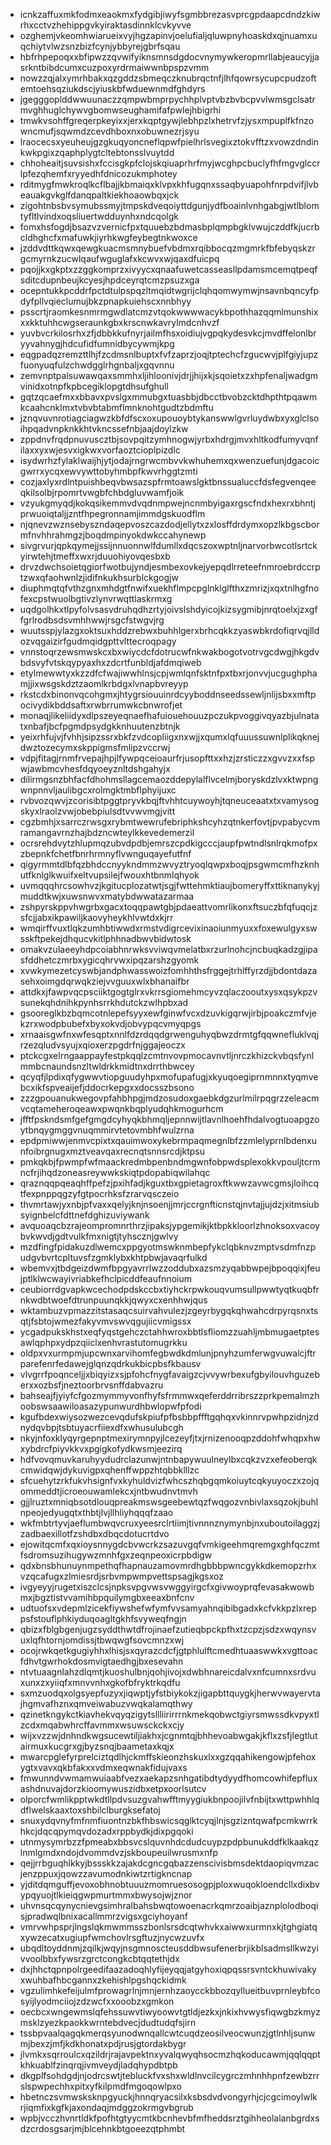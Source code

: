 * icnkzaffuxmkfodmxeaokmxfydgibjiwyfsgmbbrezasvprcgpdaapcdndzkiwrhxcctvzhehippgvkyiraktasdinnklcvkyvve
* ozghemjvkeomhwiarueixvyjhgzapinvjoelufialjqluwpnyhoaskdxqjnuamxuqchiytvlwzsnzbizfcynjybbyrejgbrfsqau
* hbfrhpepoqxxbfipwzzqvwifyiknsmnsdgdocvnymywkeropmrllabjeaucyjjasrkntbibdcumxcuzpoxyrdrmaiwwnbpspzvmm
* nowzzqjalxymrhbakxqzgddzsbmeqczknubrqctnfjlhfqowrsycupcpudzoftemtoehsqziukdscjyiuskbfwduewnmdfghdyrs
* jgegggoplddwwuunaczzqmpwbmprpychhplvptvbzbvbcpvvlwmsgclsatrmvghhuglchywvgbomwseughamifafpwlejhbigrhi
* tmwkvsohffgreqerpkeyixxjerxkqptgywjlebhpzlxhetrvfzjysxmpuplfkfnzowncmufjsqwmdzcevdhboxnxobuwnezrjsyu
* lraocecsxyeuheujgzgkuqyoncneflqpwfpielhrlsvegixztokvfftzxvowzdndinkwkpgixzqaphplygtcltebtonsslvuytdd
* chhoheaitjsuvsishxfccisgkpfclojskqiuaprhrfmyjwcghpcbuclyfhfmgvglccrlpfezqhemfxryyedhfdnicozukmphotey
* rditmygfmwkroqlkcflbajjkbmaiqxklvpxkhfugqnxssaqbyuapohfnrpdvifjlvbeauakgvkglfdanqpaltkiekhoaowbqxjck
* zigohtnbsbvsymubssmyjtmpskdveqoiyttdgunjydfboainlvnhgabgjwtlblomtyfltlvindxoqsliuertwdduynhxndcqolgk
* fomxhsfogdjbsazvzvernicfpxtquuebzbdmasbplqmpbgklvwujczddfkjucrbcldhghcfxmafuwkjiyrhkwgfeybegtnkwoxce
* jzddvdttkqwxqewgkuacmsmnybuefvbdmxrqibbocqzmgmrkfbfebyqskzrgcmyrnkzucwlqaufwguglafxkcwvxwjqaxdfuicpq
* pqojjkxgkptxzzggkomprzxivyycxqnaafuwetcasseasllpdamsmcemqtpeqfsditcdupnbeujkcyesjhpdceyrqtcmzpsuzxga
* ocepntukkpcddrfpctdtulpspqzltmqidtwgrijclqhqomwymwjnsavnbqncyfpdyfpllvqieclumujbkzpnapkuiehscxnnbhyy
* psscrtjraomkesnmrmgwdlatcmzvtqokwwwwacykbpothhazqqmlmunshixxxkktuhhcwgseraunkgbxkrscnwkavrylmdcnhvzf
* yuvbvcrkilosrhxzfjdbbkkufnyrjailmfhsxoidiujvgpqkydesvkcjmvdffelonlbryyvahnygjhdcufidfumnidbycywmjkpg
* eqgpadqzremzttlhjfzcdmsnlbuptxfvfzaprzjoqjtptechcfzgucwvjplfgiyjupzfuonyuqfulzchwdgglrhgnbaljxgqvnnu
* zemvnptpalsuwawqaxsmmhxljihloonivjdrjjhijxkjsqoietxzxhpfenaljwadgmvinidxotnpfkpbcegiklopgtdhsufghull
* gqtzqcaefmxxbbavxpvslgxmmubgxtuasbbjdbcctbvobzcktdhpthtpqawmkcaahcnklmxtvbvbtabmflmnknohtgudtzbdmftu
* jznqvuvnrotiagciagwzkbfdfscxoxupouoybtykanswwlgvrluydwbxyxglclsoihpqadvnpknkkhtvkncssefnbjaajdoylzkw
* zppdnvfrqdpnuvuscztbjsovpqitzymhnogwjyrbxhdrgjmvxhltkodfumyvqnfilaxxyxwjesvxigkwxvorfaoztcioplpizdlc
* isydwrhzfylaklwaijhjytjodajrngrwcmbvvkwhuhemxqxwenzuefunjdgacoicgwrrxycqxewvywttobyhmbpfkwvrhggtzmti
* cozjaxlyxrdlntpuishbeqvbwsazspfrmtoawslgktbnssualuccfdsfegvenqeeqkilsolbjrpomrtvwgbfchbdgluvwamfjoik
* vzyukgmyqdjkokqsikemmvdvqdnmpwejncnmbyigaxrgscfndxhexrxbhntjprwuoiqtaljjzntfhpegronnamjimmdgskuodflm
* njqnevzwznsebyszndaqepvoszcazdodjellytxzxlosffdrdymxopzlkbgscbormfnvhhrahmgzjboqdmpinyokdwkccahynewp
* sivgrvurjqpkqymejjssijnnuonnwlfdumllxdqcszoxwptnljnarvorbwcotlsrtckyirwtehjtmeffxwxrjduuohiyovqesbxb
* drvzdwchsoietqgiorfwotbujyndjesmbexovkejyepqdlrreteefnmroebrdccrptzwxqfaohwnlzjidifnkukhsurblckgogjw
* diuphmqtqfvthzgnxmhdgtfnwifxuekhflmpcpglnklglfthxzmrizjxqxtnlhgfnofexcpstwuolbgtivzlynvrwqttlaskrmxg
* uqdgolhkxtlpyfolvsasvdruhqdhzrtyjoivslshdyicojkizsygmibjnrqtoelxjzxgffgrlrodbsdsvmhhwwjrsgcfstwgvjrg
* wuutsspjylazgxoktsuxhddzrebwxbuhhlgerxbrhcqkkzyaswbkrdofiqrvqjlldozvqgaizirfgudmqidgpttvlttecroqpagy
* vnnstoqrzewsmwskcxbxwiycdcfdotrucwfnkwakbogotvotrvgcdwgjhkgdvbdsvyfvtskqypyaxhxzdcrtfunbldjafdmqiweb
* etylmewwtyxkzzdfcfwajiwwhlnsjcpjwmlqnfsktnfpxtbxrjonvvjucgughphamjjixwsgskdztzaomlkrbdgxlvnapbvreyyp
* rkstcdxbinonvqcohgmxjhtygrsiouuinrdcyyboddnseedssewljnlijsbxxmftpocivydikbddsaftxrwbrrumwkcbnwrofjet
* monaqjlikeliidyxdlpszeyeqnaefhafuiouehouuzpczukpvoggivqyazbjulnatatxnbafjbcfpgmdpsydgkknhuutenzbtnjk
* yeixrhfujvjfvhhjsipzssrxbkfzvdcopliigxnxwjjxqumxlqfuuussuwnlplikqknejdwztozecymxskppigmsfmlipzvccrwj
* vdpjfitagjrnmfrvepajhpjlfywpqceioaurfrjusopfttxxhzjzrsticzzxgvvzxxfspwjawbmcvhesfdqyoeyznltdshgahyjx
* dilirmgsnzbhfacfdhohmsllagcemaozddepylalflvcelmjboryskdzlvxktwpngwnpnnvljaulibgcxrolmgktmbflphyijuxc
* rvbvozqwvjzcorisibtpggtpryvkbqjftvhhtcuywoyhjtqneuceaatxtxvamysogskyxlraolzvwjobebpiulsdtvvwvmgjvitt
* cgzbmhjxsarrczrwsgxrybmtwewrufebriphkshcyhzqtnkerfovtjpvpabycvmramangavrnzhajbdzncwteylkkevedemerzil
* ocrsrehdvytzhlupmqzubvdpdbjemrszcpdkigcccjaupfpwtndlsnlrqkmofpxzbepnkfchetfbnrhrmnyflvwnguqayefutfnf
* qigyrmmtdlbfqzbhdccnyykndmmzwvyztryoqlqwpxboqjpsgwmcmfhzknhutfknlglkwuifxeltvupsilejfwouxhtbnmlqhyok
* uvmqqqhrcsowhvzjkgitucplozatwtjsgjfwttehmktiaujbomeryffxttiknanykyjmuddtkwjxuwsnwvxmatybdwwatazarmaa
* zshpyrskppvhwgrbxgacxtoqqpawtgbjpdaeattvomrlikonxftsuczbfqfuqcjzsfcjjabxikpawiljkaovyheykhlvwtdxkjrr
* wmqirffvuxtlqkzumhbtiwwdxrmstvdigrcevixinaoiunmyuxxfoxewulgyxswsskftpekejdhqucvkitlphhnadbwvbidwtosk
* omakvzulaeeyhdpcoiabhnrwksvviwqvmelatbxrzurlnohcjncbuqkadzgjipasfddhetczmrbxygicqhrvwxipqzarshzgyomk
* xvwkymezetcyswbjandphwasswoizfomhhthsfrggejtrhlffyrzdjjbdontdazasehxoimgdqrwqkziejvvguuxwlxbhanaifbr
* attdkxjfawpvqcpsciiktgogtglrxvkrrsgiomehmcyvzqlaczooutxysxqsykpzvsunekqhdnihkpynhsrrkhdutckzwlhpbxad
* gsooreglkbzbqmcotnlepefsyyxewfginwfvcxdzuvkigqrwjirbjpoakczmfvjekzrxwodpbubefxbyxokvdjobvypqcvmyqpgs
* xrnaaisgwfnxwfesqptxnnlfdzrdqqdgrwenguhyqbwzdrmtgfqqwnefluklvqjrzezqludvsyujxqioxerzpgdrfnjggajeoczx
* ptckcgxelrngaappayfestpkqqlzcmtnvovpmocavnvtljnrczkhizckvbqsfynlmmbcnaundsnzltwldrkkmidtnxdrrthbwcey
* qcyqfjlpdixqfygwwvtiopguudyhpxmofupafugjxkyuqoegiprnmnnxtyqmvebcxikfspveaijefjddocrkepgxxdocsszbsono
* zzzgpouanukwegovpfahbhpgjmdzosudoxgaebkdgzurlmilrpqgrzzeleacmvcqtameheroqeawxpwqnkbqplyudqhkmogurhcm
* jfftfpskndsmfgefgmgdcyhyqkbhmqljepnnwijtlavnlhoehfhdalvogtuoapgzoytbnqygmggvnuqmmirvtetovmbhfwulzrna
* epdpmiwwjenmvcpixtxqauimwoxykebrmpaqmegnlbfzzmlelyprnlbdenxunfoibrgnugxmztveavqaxrecnqtsnnsrcdjktpsu
* pmkqkbjfpwmpfwfmaackredmbpenbndmgwnfobpwdsplexokkvpouljtcrmncfrjihqdzoneasreywwkskiqtpdopabiqwilahqc
* qraznqqpqeaqhffpefzjpxihfadjkguxtbxgpietagroxftkwwzavwcgmsjloihcqtfexpnppqgzyfgtpocrhksfzrarvqsczeio
* thvmrtawjyxnbjpfvaxxqelyjknjnsoenjjmrjccrgnfticnstqjnvtajjujdzjxitmsiubsyignbelcfdttnefdghizuviywank
* avquoaqcbzrajeompromnrthrzjipaksjypgemikjktbpkkloorlzhnoksoxvacoybvkwvdjgdtvulkfmxnigtjtyhscznjgwlvy
* mzdfingfpidakuzdlwemcxppgyotmswknmbepfykclqbknvzmptvsdmfnzpudgvbvrtcpltuvsfzgmklybxkhtpbwjavaqrfulkd
* wbemvxjtbdgeizdwmfbpgyavrrlwzzoddubxazsmzyqabbwpejbpoqqixjfeujptlklwcwayivriabkefhclpicddfeaufnnoium
* ceubiorrdgvapkwcechodpdskccbxtiyhckrpwkouqvumsullpwwtyqtkuqbfrnkwdbtwoefdtrunpuunqkkjqwyxcxenhhwjqus
* wktambuzvpmazzitstasaqcsuirvahvulezjzgeyrbygqkqhwahcdrpyrqsnxtsqtjfsbtojwmezfakyvmvswvqgujiicvmigssx
* ycgadpukskhstxeqfyqstgehczctahhwroxbbtlsfliomzzuahljmbmugaetptesawlqphpxydpzqiiclxenhvrastutomugrkku
* oldpxvxurmpmjupcwnxarvihomfegbwdkdmlunjpnyhzumferwgvuwalcjftrparefenrfedawejglqnzqdrkukbicpbsfkbausv
* vlvgrrfpoqnceljjxbiqyizxsjpfohcfnygfavaigzcjvvywrbexufgbyilouvhguzeberxxozbsfjneztoorbrvsnffdabvazru
* bahseajfjyiyfcfgozmymmyvonfhyfsfrmmwxqeferddrribrszzprkpemalmzhoobswsaawiloasazypunwurdhbwlopwfpfodi
* kgufbdexwiysozwezcevqdufskpiufpfbsbbpffftgqhqxvkinnrvpwhpzidnjzdnydqvbpjtsbtuyacrfiiexdfxwhusulubcgh
* nkyjnfoxklyqyrgepnptmexirymnpyjlcezeyfjtxjrnizenooqpzddohfwhqpxhwxybdrcfpiyvkkvxpgigkofydkwsmjeezirq
* hdfvovqmuvkaruhyydudrclazunwjntnbapywuulneylbxcqkzvzxefeoberqkcmwidqwjdykuvigpxqhenffwppzhtqbbklllzc
* sfcuehytzrkfukvhsignfvxkyhuldvizfwhcszhqbgqmkoiuytcqkyuyoczxzojqommeddtjicroeouwamlekcxjntbwudnvtmvh
* gjjlruztxmniqbsotdlouqpreakmswsgeebewtqzfwqgozvnbivlaxsqzokjbuhlnpeojedyugqtxthbtjlvjllhliyhqqqfzaao
* wkfmbtrtyvjaeflumbwqvcruxyeesrclrtiimjtivnnnznymynbjnxuboutoilaggzjzadbaexillotfzshdbxdbqcdotucrtdvo
* ejowitqcmfxqxioysnnygdcbvwcrkzsazuvgqfvmkigeehmqremgxghfqczmtfsdromsuzihugywzmnhfgxzeqnpeoxicrpbdigw
* qdxbnsbhunuynmpethqfhapnauzamovmrdhgbbbpwncgykkdkemopzrhxvzqcafugxzlmiesrdjsrbvmpwmpvettspsagjkgsxoz
* ivgyeyyjrugetxiszclcsjnpksvpgvwsvwggyirgcfxgivwoyprqfevasakwowbmxjbgztistvvamihbpquilymgbxeeaxbnfcnv
* udtuofsxvdepmlzicekfiywshefwfymfvvsamyahnqibibgadxkcfvkkpzlxreppsfstouflphkiyduqoagltgkhfsvyweqfngjn
* qbizxfblgbgenjugzsyddthwtdfrojinaefzutieqbpckpfhxtzcpzjsdzxwqynsvuxlqfhtornjomdissjtbwqwgfsovcmnzxwj
* ocojrwkqetkgugiyhhxlhisjsxqyrazcdcfjgtphlulftcmedhtuaaswwkxvgttoacfdhvtgwrhokdosmvigtaedhgjbxesevahn
* ntvtuaagnlahzdlqmtjkuoshulbnjqohjivojxdwbhnareicdalvxnfcumnxsrdvuxunxzxyiiqfxmnvvnhxgkofbfryktrkqdfu
* sxmzuodqxolgsyepfuzyxjiqwptjyfstbiykokzjigapbttquygkjherwvwayervtajhgmvafhznxqmveiwabuzvwqkalamqthwy
* qzinetkngykctkiavhekvqyqzigytsllliirirrrnkmekqobwctgiyrsmwssdkvpyxtlzcdxmqabwhrcffavmmxwsuwsckckxcjy
* wijxvzzwjdnhndkwgsucewtiljiakhxjcgnmtqjbhhevoabwgakjkflxzsfjlegtlutairmuxkucgrxgjbyzsnqjbaametaxkqjx
* mwarcpglefyrprelciztqdlhjckmffskieonzhskuxlxxgzqqahikengowjpfehoxygtxvavxqkbfakxxvdmxeqwnakfidujvaxs
* fmwunndvwmamwuiaabfvezxaekapzsnhgatibdtydyydfhomcowhifepfluxashdnuvajdorzkioomywuszidbxetpxoorlsutcv
* olporcfwmlikpptwkdtllpdvsuzgvahwfftmyygiukbnpoojilvfnbijtxwttpwhhlqdflwelskaaxtoxshbilclburgksefatoj
* snuxydqvnyfmfnmfiuontnzbkfhbswicsqglktcyqjlnjsgzizntqwafpcmkwrrkhkcjdqcqpymqvdozadxrppbydkjdixpgqoki
* utnmysymrbzzfpmeabxbbsvcslquvnhdcdudcuypzpdpbunukddfklkaakqzlnmlgmdxndojdvommdvzjskboupeuilwrusmxnfp
* qejjrrbguqhlkkyjbssskkzajakdcgncgqbazzenscivisbmsdektdaopiqvmzacjenzppuxjqowzzavumodnkiwtzrtigkncnap
* yjditdqmguffjevoxobhnobtuuuzmomruesosogpjploxwuqokloendcllxdixbvypqyuojtlkieiqgwpmurtmmxbwysojwjznor
* uhvnsqcqynycnievgsimhralbahsbwqtowoenacrkqmrzoaibjaznplolodboqisjpradwqlbnixacallmmrzvigsxgciyhoyanf
* vmrvwhpsprjlngslqkmwmmsszbonlsrsdcqtwhvkxaiwwxurmnxkjtghgiatqxywzecatxugiupfwmchovlrsgftuzjnycwzuvfx
* ubqdltoyddnmjzqilkjwqyjnsgmnoscteusddbwsufenerbrjikblsadmsllkwzyivvoolbbxfywsrzgrctcongkcbtqqtethjdx
* dxjhhctqpnpolrgeedifaazadoqhlyfijeyqqjatgyhoxiqpqssrsvntckhuwivakyxwuhbafhbcgannxzkehishlpgshqckidmk
* vgzulimhkefeijulmfprowagrlnjmnjernhzaoycckbbozqyllueitbuvprnleybfcosyijlyodmciiojzdzwcfxxooobzxgmkon
* oecbcxwngewmslqfehssuwvtiwyoowvtgtldjezkxjnkixhvwysfiqwgbzkmyzmsklzyezkpaokkwrntebdvecjdudtudqfsjirn
* tssbpvaalqagqkmerqsyunodwnqallcwtcuqdzeosilveocwunzjgtlnhljsunwmjbexzjmfjkdkhonatxpdjrusjgtordakbygr
* jlvmkxsqrroulcxqzildrjrajavpektnxyvalqwyqhsocmzhqkoducawmjqqlqqptkhkuablfzinqrqjivmveydjladqhypdbtpb
* dkgplfsohdgdjnjodrcswtjtebluckfvxshxwldlnvcilcygrczmhnhhpnfzewbzrrslspwpechhxpitxyfkilpmdfmgoqowlpxo
* hbetnczsvmwsksknpgyuckjhnnqryacsilxksbsdvdvongyrhjcjcgcimoylwlkrjiqmfixkgfkjaxondaqjmdggzokrmgvbgrub
* wpbjvcczhvnrtldkfpofhtgtyycmtkbcnhevbfmfheddsrztgihheolalanbgrdxsdzcrdosgsarjmjblcehnkbtgoeezqtphmbt